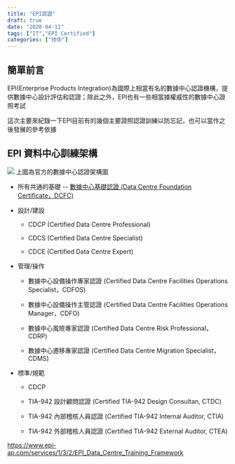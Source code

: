 ```yaml
---
title: "EPI認證"
draft: true
date: "2020-04-11"
tags: ["IT","EPI Certified"]
categories: ["技術"]
---
```


## 簡單前言

EPI(Enterprise Products Integration)為國際上相當有名的數據中心認證機構，提供數據中心設計評估和認證；除此之外，EPI也有一些相當據權威性的數據中心證照考試

這次主要來紀錄一下EPI目前有的幾個主要證照認證訓練以防忘記，也可以當作之後發展的參考依據

## EPI 資料中心訓練架構

![](https://aaaaji.github.io/Blog/images/EPI/EPI_Data_Centre_Training__Framework.png)
上圖為官方的數據中心認證架構圖

- 所有共通的基礎 -- [數據中心基礎認證 (Data Centre Foundation Certificate，DCFC)](../dcfc)

- 設計/建設

    - CDCP (Certified Data Centre Professional)

    - CDCS (Certified Data Centre Specialist)
    
    - CDCE (Certified Data Centre Expert)

- 管理/操作

    - 數據中心設備操作專家認證 (Certified Data Centre Facilities Operations Specialist，CDFOS)

    - 數據中心設備操作主管認證 (Certified Data Centre Facilities Operations Manager，CDFO)

    - 數據中心風險專家認證 (Certified Data Centre Risk Professional，CDRP)

    - 數據中心遷移專家認證 (Certified Data Centre Migration Specialist，CDMS)

- 標準/規範

    - CDCP

    - TIA-942 設計顧問認證 (Certified TIA-942 Design Consultan, CTDC)

    - TIA-942 內部稽核人員認證 (Certified TIA-942 Internal Auditor, CTIA)

    - TIA-942 外部稽核人員認證 (Certified TIA-942 External Auditor, CTEA)


https://www.epi-ap.com/services/1/3/2/EPI_Data_Centre_Training_Framework
